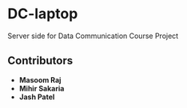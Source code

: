 # DC-laptop
Server side for Data Communication Course Project


## Contributors
- **Masoom Raj**
- **Mihir Sakaria**
- **Jash Patel**
